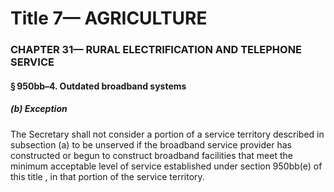 
# Title 7— AGRICULTURE
### CHAPTER 31— RURAL ELECTRIFICATION AND TELEPHONE SERVICE
#### § 950bb–4. Outdated broadband systems
##### (b) Exception

The Secretary shall not consider a portion of a service territory described in subsection (a) to be unserved if the broadband service provider has constructed or begun to construct broadband facilities that meet the minimum acceptable level of service established under section 950bb(e) of this title , in that portion of the service territory.

